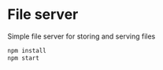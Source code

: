 File server
================

Simple file server for storing and serving files

```bash
npm install
npm start
```
